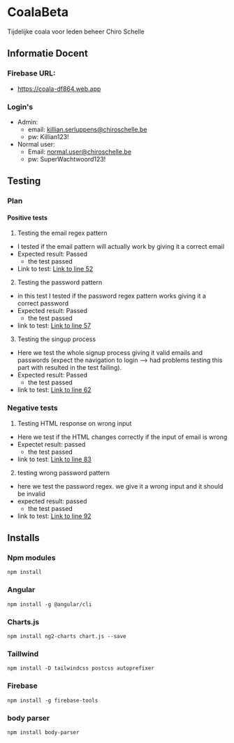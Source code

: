 # CoalaBeta

Tijdelijke coala voor leden beheer Chiro Schelle

## Informatie Docent

### Firebase URL:
- https://coala-df864.web.app

### Login's
- Admin:
  - email: killian.serluppens@chiroschelle.be
  - pw: Killian123!
- Normal user:
  - Email: normal.user@chiroschelle.be
  - pw: SuperWachtwoord123!

## Testing 
### Plan
#### Positive tests
1. Testing the email regex pattern
  - I tested if the email pattern will actually work by giving it a correct email
  - Expected result: Passed
    - the test passed
  - Link to test: [Link to line 52](src\app\authentication\signup\signup.component.spec.ts#52)
2. Testing the password pattern
  - in this test I tested if the password regex pattern works giving it a correct password
  - Expected result: Passed
    - the test passed
  - link to test: [Link to line 57](src\app\authentication\signup\signup.component.spec.ts#57)
3. Testing the singup process
  - Here we test the whole signup process giving it valid emails and passwords (expect the navigation to login --> had problems testing this part with resulted in the test failing).
  - Expected result: Passed
    - the test passed
  - link to test: [Link to line 62](src\app\authentication\signup\signup.component.spec.ts#62)
### Negative tests
1. Testing HTML response on wrong input
  - Here we test if the HTML changes correctly if the input of email is wrong
  - Expectet result: passed
    - the test passed
  - link to test: [Link to line 83](src\app\authentication\signup\signup.component.spec.ts#83)
2. testing wrong password pattern
  - here we test the password regex. we give it a wrong input and it should be invalid
  - expected result: passed
    - the test passed
  - link to test: [Link to line 92](src\app\authentication\signup\signup.component.spec.ts#92)

## Installs

### Npm modules
```npm install```

### Angular
```npm install -g @angular/cli```

### Charts.js
```npm install ng2-charts chart.js --save```

### Taillwind
```npm install -D tailwindcss postcss autoprefixer```

### Firebase 
```npm install -g firebase-tools```

### body parser
```npm install body-parser```
